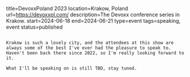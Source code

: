 title=DevoxxPoland 2023
location=Krakow, Poland
url=https://devoxxpl.com/
description=The Devoxx conference series in Krakow.
start=2024-06-18
end=2024-06-21
type=event
tags=speaking, event
status=published
~~~~~~

Krakow is such a lovely city, and the attendees at this show are always some of the best I've ever had the pleasure to speak to. Haven't been back there since 2022, so I'm really looking forward to it.

What I'll be speaking on is still TBD, stay tuned.
